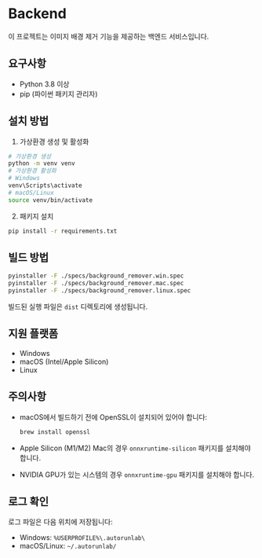 # Backend

이 프로젝트는 이미지 배경 제거 기능을 제공하는 백엔드 서비스입니다.

## 요구사항

- Python 3.8 이상
- pip (파이썬 패키지 관리자)

## 설치 방법

1. 가상환경 생성 및 활성화

```bash
# 가상환경 생성
python -m venv venv
# 가상환경 활성화
# Windows
venv\Scripts\activate
# macOS/Linux
source venv/bin/activate
```

2. 패키지 설치

```bash
pip install -r requirements.txt
```

## 빌드 방법

```bash
pyinstaller -F ./specs/background_remover.win.spec
pyinstaller -F ./specs/background_remover.mac.spec
pyinstaller -F ./specs/background_remover.linux.spec
```

빌드된 실행 파일은 `dist` 디렉토리에 생성됩니다.

## 지원 플랫폼

- Windows
- macOS (Intel/Apple Silicon)
- Linux

## 주의사항

- macOS에서 빌드하기 전에 OpenSSL이 설치되어 있어야 합니다:
  ```bash
  brew install openssl
  ```

- Apple Silicon (M1/M2) Mac의 경우 `onnxruntime-silicon` 패키지를 설치해야 합니다.
- NVIDIA GPU가 있는 시스템의 경우 `onnxruntime-gpu` 패키지를 설치해야 합니다.

## 로그 확인

로그 파일은 다음 위치에 저장됩니다:
- Windows: `%USERPROFILE%\.autorunlab\`
- macOS/Linux: `~/.autorunlab/`